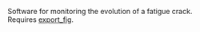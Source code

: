 Software for monitoring the evolution of a fatigue crack.
<br>
Requires <a href="https://github.com/altmany/export_fig">export_fig</a>.